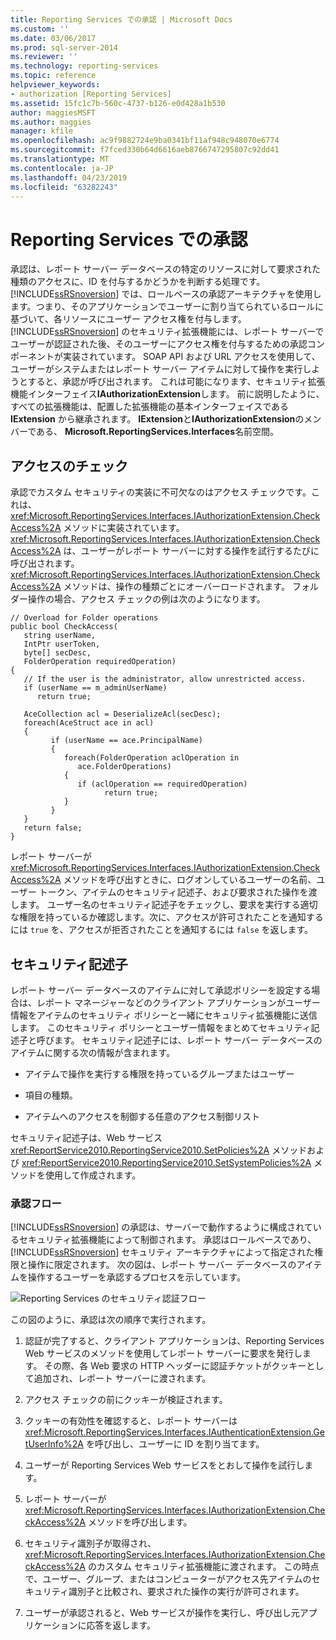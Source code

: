 ```yaml
---
title: Reporting Services での承認 | Microsoft Docs
ms.custom: ''
ms.date: 03/06/2017
ms.prod: sql-server-2014
ms.reviewer: ''
ms.technology: reporting-services
ms.topic: reference
helpviewer_keywords:
- authorization [Reporting Services]
ms.assetid: 15fc1c7b-560c-4737-b126-e0d428a1b530
author: maggiesMSFT
ms.author: maggies
manager: kfile
ms.openlocfilehash: ac9f9882724e9ba0341bf11af948c948070e6774
ms.sourcegitcommit: f7fced330b64d6616aeb8766747295807c92dd41
ms.translationtype: MT
ms.contentlocale: ja-JP
ms.lasthandoff: 04/23/2019
ms.locfileid: "63282243"
---
```

# <a name="authorization-in-reporting-services"></a>Reporting Services での承認
  承認は、レポート サーバー データベースの特定のリソースに対して要求された種類のアクセスに、ID を付与するかどうかを判断する処理です。 [!INCLUDE[ssRSnoversion](../../../includes/ssrsnoversion-md.md)] では、ロールベースの承認アーキテクチャを使用します。つまり、そのアプリケーションでユーザーに割り当てられているロールに基づいて、各リソースにユーザー アクセス権を付与します。 [!INCLUDE[ssRSnoversion](../../../includes/ssrsnoversion-md.md)] のセキュリティ拡張機能には、レポート サーバーでユーザーが認証された後、そのユーザーにアクセス権を付与するための承認コンポーネントが実装されています。 SOAP API および URL アクセスを使用して、ユーザーがシステムまたはレポート サーバー アイテムに対して操作を実行しようとすると、承認が呼び出されます。 これは可能になります、セキュリティ拡張機能インターフェイス**IAuthorizationExtension**します。 前に説明したように、すべての拡張機能は、配置した拡張機能の基本インターフェイスである **IExtension** から継承されます。 **IExtension**と**IAuthorizationExtension**のメンバーである、 **Microsoft.ReportingServices.Interfaces**名前空間。  
  
## <a name="checking-access"></a>アクセスのチェック  
 承認でカスタム セキュリティの実装に不可欠なのはアクセス チェックです。これは、<xref:Microsoft.ReportingServices.Interfaces.IAuthorizationExtension.CheckAccess%2A> メソッドに実装されています。 <xref:Microsoft.ReportingServices.Interfaces.IAuthorizationExtension.CheckAccess%2A> は、ユーザーがレポート サーバーに対する操作を試行するたびに呼び出されます。 <xref:Microsoft.ReportingServices.Interfaces.IAuthorizationExtension.CheckAccess%2A> メソッドは、操作の種類ごとにオーバーロードされます。 フォルダー操作の場合、アクセス チェックの例は次のようになります。  
  
```  
// Overload for Folder operations  
public bool CheckAccess(  
   string userName,   
   IntPtr userToken,   
   byte[] secDesc,   
   FolderOperation requiredOperation)  
{  
   // If the user is the administrator, allow unrestricted access.  
   if (userName == m_adminUserName)   
      return true;  
  
   AceCollection acl = DeserializeAcl(secDesc);  
   foreach(AceStruct ace in acl)  
   {  
         if (userName == ace.PrincipalName)  
         {  
            foreach(FolderOperation aclOperation in   
               ace.FolderOperations)  
            {  
               if (aclOperation == requiredOperation)  
                     return true;  
            }  
         }  
   }  
   return false;  
}  
```  
  
 レポート サーバーが <xref:Microsoft.ReportingServices.Interfaces.IAuthorizationExtension.CheckAccess%2A> メソッドを呼び出すときに、ログオンしているユーザーの名前、ユーザー トークン、アイテムのセキュリティ記述子、および要求された操作を渡します。 ユーザー名のセキュリティ記述子をチェックし、要求を実行する適切な権限を持っているか確認します。次に、アクセスが許可されたことを通知するには `true` を、アクセスが拒否されたことを通知するには `false` を返します。  
  
## <a name="security-descriptors"></a>セキュリティ記述子  
 レポート サーバー データベースのアイテムに対して承認ポリシーを設定する場合は、レポート マネージャーなどのクライアント アプリケーションがユーザー情報をアイテムのセキュリティ ポリシーと一緒にセキュリティ拡張機能に送信します。 このセキュリティ ポリシーとユーザー情報をまとめてセキュリティ記述子と呼びます。 セキュリティ記述子には、レポート サーバー データベースのアイテムに関する次の情報が含まれます。  
  
-   アイテムで操作を実行する権限を持っているグループまたはユーザー  
  
-   項目の種類。  
  
-   アイテムへのアクセスを制御する任意のアクセス制御リスト  
  
 セキュリティ記述子は、Web サービス <xref:ReportService2010.ReportingService2010.SetPolicies%2A> メソッドおよび <xref:ReportService2010.ReportingService2010.SetSystemPolicies%2A> メソッドを使用して作成されます。  
  
### <a name="authorization-flow"></a>承認フロー  
 [!INCLUDE[ssRSnoversion](../../../includes/ssrsnoversion-md.md)] の承認は、サーバーで動作するように構成されているセキュリティ拡張機能によって制御されます。 承認はロールベースであり、[!INCLUDE[ssRSnoversion](../../../includes/ssrsnoversion-md.md)] セキュリティ アーキテクチャによって指定された権限と操作に限定されます。 次の図は、レポート サーバー データベースのアイテムを操作するユーザーを承認するプロセスを示しています。  
  
 ![Reporting Services のセキュリティ認証フロー](../../media/rosettasecurityextensionauthorizationflow.gif "Reporting Services のセキュリティ承認フロー")  
  
 この図のように、承認は次の順序で実行されます。  
  
1.  認証が完了すると、クライアント アプリケーションは、Reporting Services Web サービスのメソッドを使用してレポート サーバーに要求を発行します。 その際、各 Web 要求の HTTP ヘッダーに認証チケットがクッキーとして追加され、レポート サーバーに渡されます。  
  
2.  アクセス チェックの前にクッキーが検証されます。  
  
3.  クッキーの有効性を確認すると、レポート サーバーは <xref:Microsoft.ReportingServices.Interfaces.IAuthenticationExtension.GetUserInfo%2A> を呼び出し、ユーザーに ID を割り当てます。  
  
4.  ユーザーが Reporting Services Web サービスをとおして操作を試行します。  
  
5.  レポート サーバーが <xref:Microsoft.ReportingServices.Interfaces.IAuthorizationExtension.CheckAccess%2A> メソッドを呼び出します。  
  
6.  セキュリティ識別子が取得され、<xref:Microsoft.ReportingServices.Interfaces.IAuthorizationExtension.CheckAccess%2A> のカスタム セキュリティ拡張機能に渡されます。 この時点で、ユーザー、グループ、またはコンピューターがアクセス先アイテムのセキュリティ識別子と比較され、要求された操作の実行が許可されます。  
  
7.  ユーザーが承認されると、Web サービスが操作を実行し、呼び出し元アプリケーションに応答を返します。  
  
  
